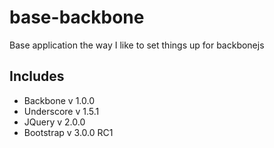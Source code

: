 base-backbone
=============

Base application the way I like to set things up for backbonejs

## Includes
 - Backbone v 1.0.0
 - Underscore v 1.5.1
 - JQuery v 2.0.0
 - Bootstrap v 3.0.0 RC1

